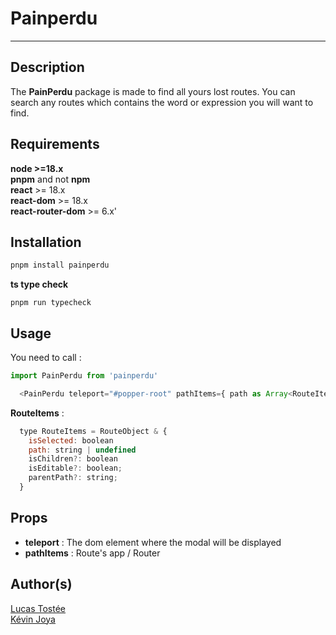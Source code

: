 # Painperdu
---
## Description
  The **PainPerdu** package is made to find all yours lost routes.
  You can search any routes which contains the word or expression you will want to find.
## Requirements
  **node >=18.x** </br>
  **pnpm** and not **npm** </br>
  **react** >= 18.x </br>
  **react-dom** >= 18.x </br>
  **react-router-dom** >= 6.x' </br>
## Installation
  ```bash
  pnpm install painperdu
  ```
**ts type check**
```
pnpm run typecheck
```
## Usage
You need to call :
```js
import PainPerdu from 'painperdu'
```
```js
  <PainPerdu teleport="#popper-root" pathItems={ path as Array<RouteItems> } />
```
**RouteItems** :
```js
  type RouteItems = RouteObject & {
    isSelected: boolean
    path: string | undefined
    isChildren?: boolean
    isEditable?: boolean;
    parentPath?: string;
  }
```
## Props
- **teleport** : The dom element where the modal will be displayed
- **pathItems** : Route's app / Router
## Author(s)
  [Lucas Tostée](https://github.com/luctst) </br>
  [Kévin Joya](kvin3324.github.io/kevinjoya/)
